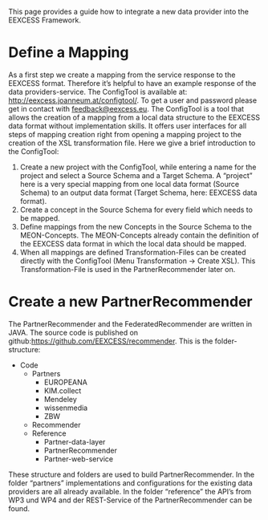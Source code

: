 This page provides a guide how to integrate a new data provider into the EEXCESS Framework. 

# Define a Mapping

As a first step we create a mapping from the service response to the EEXCESS format. Therefore it’s helpful to have an example response of the data providers-service. The ConfigTool is available at: http://eexcess.joanneum.at/configtool/. To get a user and password please get in contact with feedback@eexcess.eu.
The ConfigTool is a tool that allows the creation of a mapping from a local data structure to the EEXCESS data format without implementation skills. It offers user interfaces for all steps of mapping creation right from opening a mapping project to the creation of the XSL transformation file.
Here we give a brief introduction to the ConfigTool: 

1. Create a new project with the ConfigTool, while entering a name for the project and select a Source Schema and a Target Schema. 
A “project” here is a very special mapping from one local data format (Source Schema) to an output data format (Target Schema, here: EEXCESS data format).
2. Create a concept in the Source Schema for every field which needs to be mapped. 
3. Define mappings from the new Concepts in the Source Schema to the MEON-Concepts. The MEON-Concepts already contain the definition of the EEXCESS data format in which the local data should be mapped. 
4. When all mappings are defined Transformation-Files can be created directly with the ConfigTool (Menu Transformation -> Create XSL). This Transformation-File is used in the PartnerRecommender later on.

# Create a new PartnerRecommender
The PartnerRecommender and the FederatedRecommender are written in JAVA. The source code is published on github:https://github.com/EEXCESS/recommender.
This is the folder-structure:

* Code
  * Partners
    * EUROPEANA
    * KIM.collect
    * Mendeley
    * wissenmedia
    * ZBW
  * Recommender
  * Reference
    * Partner-data-layer
    * PartnerRecommender
    * Partner-web-service

These structure and folders are used to build PartnerRecommender. In the folder “partners” implementations and configurations for the existing data providers are all already available. In the folder “reference” the API’s from WP3 und WP4 and der REST-Service of the PartnerRecommender can be found. 
